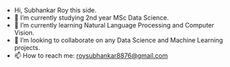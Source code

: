 
-  Hi, Subhankar Roy this side.
- 🔭 I’m currently studying 2nd year MSc Data Science.
- 🌱 I’m currently learning Natural Language Processing and Computer Vision.
- 👯 I’m looking to collaborate on any Data Science and Machine Learning projects.
- 📫 How to reach me: roysubhankar8876@gmail.com

